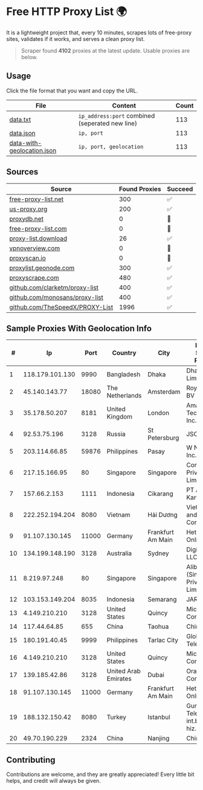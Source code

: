 
# Free HTTP Proxy List 🌍

It is a lightweight project that, every 10 minutes, scrapes lots of free-proxy sites, validates if it works, and serves a clean proxy list.


> Scraper found **4102** proxies at the latest update. Usable proxies are below.

## Usage

Click the file format that you want and copy the URL.


|File|Content|Count|
|----|-------|-----|
|[data.txt](https://raw.githubusercontent.com/themiralay/Proxy-List-World/master/data.txt)|`ip_address:port` combined (seperated new line)|113|
|[data.json](https://raw.githubusercontent.com/themiralay/Proxy-List-World/master/data.json)|`ip, port`|113|
|[data-with-geolocation.json](https://raw.githubusercontent.com/themiralay/Proxy-List-World/master/data-with-geolocation.json)|`ip, port, geolocation`|113|

## Sources

|Source|Found Proxies|Succeed|
|------|-------------|-------|
|[free-proxy-list.net](https://free-proxy-list.net)|300|✅|
|[us-proxy.org](https://www.us-proxy.org)|200|✅|
|[proxydb.net](http://proxydb.net)|0|🚫|
|[free-proxy-list.com](https://free-proxy-list.com/?page=&port=&type%5B%5D=http&type%5B%5D=https&up_time=0&search=Search)|0|🚫|
|[proxy-list.download](https://www.proxy-list.download/HTTP)|26|✅|
|[vpnoverview.com](https://vpnoverview.com/privacy/anonymous-browsing/free-proxy-servers)|0|🚫|
|[proxyscan.io](https://www.proxyscan.io)|0|🚫|
|[proxylist.geonode.com](https://proxylist.geonode.com/api/proxy-list?limit=300&page=1&sort_by=lastChecked&sort_type=desc&protocols=http,https)|300|✅|
|[proxyscrape.com](https://api.proxyscrape.com/v2/?request=displayproxies&protocol=http&timeout=10000&country=all&ssl=all&anonymity=all)|480|✅|
|[github.com/clarketm/proxy-list](https://raw.githubusercontent.com/clarketm/proxy-list/master/proxy-list-raw.txt)|400|✅|
|[github.com/monosans/proxy-list](https://raw.githubusercontent.com/monosans/proxy-list/main/proxies/http.txt)|400|✅|
|[github.com/TheSpeedX/PROXY-List](https://raw.githubusercontent.com/TheSpeedX/PROXY-List/master/http.txt)|1996|✅|


## Sample Proxies With Geolocation Info

|#|Ip|Port|Country|City|Internet Service Provider|
|-|--|----|-------|----|-------------------------|
|1|118.179.101.130|9990|Bangladesh|Dhaka|Dhakacom Limited|
|2|45.140.143.77|18080|The Netherlands|Amsterdam|RoyaleHosting BV|
|3|35.178.50.207|8181|United Kingdom|London|Amazon Technologies Inc.|
|4|92.53.75.196|3128|Russia|St Petersburg|JSC Selectel|
|5|203.114.66.85|59876|Philippines|Pasay|W Network Inc.|
|6|217.15.166.95|80|Singapore|Singapore|Contabo Asia Private Limited|
|7|157.66.2.153|1111|Indonesia|Cikarang|PT Ashyla Karya Abadi|
|8|222.252.194.204|8080|Vietnam|Hải Dương|VietNam Post and Telecom Corporation|
|9|91.107.130.145|11000|Germany|Frankfurt Am Main|Hetzner Online AG|
|10|134.199.148.190|3128|Australia|Sydney|DigitalOcean, LLC|
|11|8.219.97.248|80|Singapore|Singapore|Alibaba Cloud (Singapore) Private Limited|
|12|103.153.149.204|8035|Indonesia|Semarang|JARINGANKU|
|13|4.149.210.210|3128|United States|Quincy|Microsoft Corporation|
|14|117.44.64.85|655|China|Taohua|Chinanet|
|15|180.191.40.45|9999|Philippines|Tarlac City|Globe Telecom|
|16|4.149.210.210|3128|United States|Quincy|Microsoft Corporation|
|17|139.185.42.86|3128|United Arab Emirates|Dubai|Oracle Corporation|
|18|91.107.130.145|11000|Germany|Frankfurt Am Main|Hetzner Online AG|
|19|188.132.150.42|8080|Turkey|Istanbul|Guneydogu Telekom int.bil. ve ilt. hiz. tic. ltd. sti.|
|20|49.70.190.229|2324|China|Nanjing|Chinanet|



## Contributing

Contributions are welcome, and they are greatly appreciated! Every
little bit helps, and credit will always be given.

